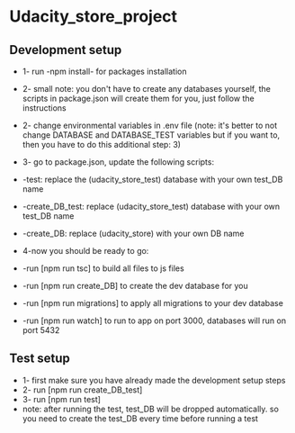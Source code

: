 # Udacity_store_project

## Development setup
* 1- run -npm install- for packages installation
* 2- small note: you don't have to create any databases yourself, the scripts in package.json will create them for you, just follow the instructions 
* 2- change environmental variables in .env file (note: it's better to not change DATABASE and DATABASE_TEST variables but if you want to, then you have to do this additional step: 3)
* 3- go to package.json, update the following scripts:
*   -test: replace the (udacity_store_test) database with your own test_DB name
*   -create_DB_test: replace (udacity_store_test) database with your own test_DB name
*   -create_DB: replace (udacity_store) with your own DB name

* 4-now you should be ready to go:
*   -run [npm run tsc] to build all files to js files
*   -run [npm run create_DB] to create the dev database for you 
*   -run [npm run migrations] to apply all migrations to your dev database
*   -run [npm run watch] to run to app on port 3000, databases will run on port 5432

## Test setup
* 1- first make sure you have already made the development setup steps
* 2- run [npm run create_DB_test] 
* 3- run [npm run test]
* note: after running the test, test_DB will be dropped automatically. so you need to create the test_DB every time before running a test
